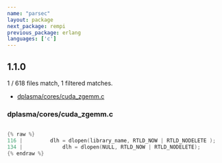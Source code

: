 ```yaml
---
name: "parsec"
layout: package
next_package: rempi
previous_package: erlang
languages: ['c']
---
```

## 1.1.0
1 / 618 files match, 1 filtered matches.

 - [dplasma/cores/cuda_zgemm.c](#dplasmacorescuda_zgemmc)

### dplasma/cores/cuda_zgemm.c

```c

{% raw %}
116 |         dlh = dlopen(library_name, RTLD_NOW | RTLD_NODELETE );
134 |             dlh = dlopen(NULL, RTLD_NOW | RTLD_NODELETE);
{% endraw %}

```